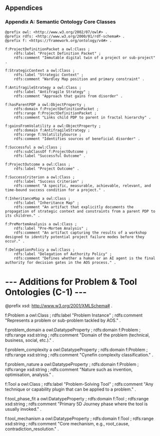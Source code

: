 ## Appendices

### Appendix A: Semantic Ontology Core Classes

```turtle
@prefix owl: <http://www.w3.org/2002/07/owl#> .
@prefix rdfs: <http://www.w3.org/2000/01/rdf-schema#> .
@prefix f: <https://framework.org/ontology/v4#> .

f:ProjectDefinitionPacket a owl:Class ;
    rdfs:label "Project Definition Packet" ;
    rdfs:comment "Immutable digital twin of a project or sub-project" .

f:StrategicContext a owl:Class ;
    rdfs:label "Strategic Context" ;
    rdfs:comment "Wardley Map position and primary constraint" .

f:AntifragileStrategy a owl:Class ;
    rdfs:label "Antifragile Strategy" ;
    rdfs:comment "Approach that gains from disorder" .

f:hasParentPDP a owl:ObjectProperty ;
    rdfs:domain f:ProjectDefinitionPacket ;
    rdfs:range f:ProjectDefinitionPacket ;
    rdfs:comment "Links child PDP to parent in fractal hierarchy" .

f:gainsFromVolatility a owl:ObjectProperty ;
    rdfs:domain f:AntifragileStrategy ;
    rdfs:range f:VolatilitySource ;
    rdfs:comment "Identifies sources of beneficial disorder" .

f:Successful a owl:Class ;
    rdfs:subClassOf f:ProjectOutcome ;
    rdfs:label "Successful Outcome" .

f:ProjectOutcome a owl:Class ;
    rdfs:label "Project Outcome" .

f:SuccessCriterion a owl:Class ;
    rdfs:label "Success Criterion" ;
    rdfs:comment "A specific, measurable, achievable, relevant, and time-bound success condition for a project." .

f:InheritanceMap a owl:Class ;
    rdfs:label "Inheritance Map" ;
    rdfs:comment "An artifact that explicitly documents the propagation of strategic context and constraints from a parent PDP to its children." .

f:PreMortemAnalysis a owl:Class ;
    rdfs:label "Pre-Mortem Analysis" ;
    rdfs:comment "An artifact capturing the results of a workshop designed to identify potential project failure modes before they occur." .

f:DelegationPolicy a owl:Class ;
    rdfs:label "Delegation of Authority Policy" ;
    rdfs:comment "Defines whether a human or an AI agent is the final authority for decision gates in the AOS process." .
```

# --- Additions for Problem & Tool Ontologies (C-1) ---

@prefix xsd: <http://www.w3.org/2001/XMLSchema#> .

f:Problem a owl:Class ;
    rdfs:label "Problem Instance" ;
    rdfs:comment "Represents a problem or sub-problem tackled by AOS." .

f:problem_domain a owl:DatatypeProperty ;
    rdfs:domain f:Problem ;
    rdfs:range xsd:string ;
    rdfs:comment "Domain of the problem (technical, business, social, etc.)." .

f:problem_complexity a owl:DatatypeProperty ;
    rdfs:domain f:Problem ;
    rdfs:range xsd:string ;
    rdfs:comment "Cynefin complexity classification." .

f:problem_nature a owl:DatatypeProperty ;
    rdfs:domain f:Problem ;
    rdfs:range xsd:string ;
    rdfs:comment "Nature such as invention, optimisation, analysis." .

f:Tool a owl:Class ;
    rdfs:label "Problem-Solving Tool" ;
    rdfs:comment "Any technique or capability plugin that can be applied to a problem." .

f:tool_phase_fit a owl:DatatypeProperty ;
    rdfs:domain f:Tool ;
    rdfs:range xsd:string ;
    rdfs:comment "Primary 5D Journey phase where the tool is usually invoked." .

f:tool_mechanism a owl:DatatypeProperty ;
    rdfs:domain f:Tool ;
    rdfs:range xsd:string ;
    rdfs:comment "Core mechanism, e.g., root_cause, contradiction_resolution." . 
